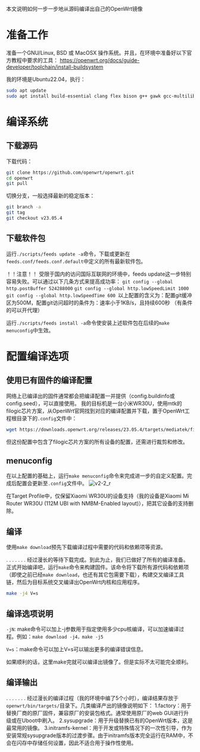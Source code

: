 本文说明如何一步一步地从源码编译出自己的OpenWrt镜像

# 准备工作
准备一个GNU/Linux, BSD 或 MacOSX 操作系统。并且，在环境中准备好以下官方教程中要求的工具：
https://openwrt.org/docs/guide-developer/toolchain/install-buildsystem

我的环境是Ubuntu22.04，执行：
```sh
sudo apt update 
sudo apt install build-essential clang flex bison g++ gawk gcc-multilib g++-multilib gettext git libncurses-dev libssl-dev python3-distutils rsync unzip zlib1g-dev file wget
```

# 编译系统
## 下载源码
下载代码：
```sh
git clone https://github.com/openwrt/openwrt.git
cd openwrt
git pull
```
切换分支，一般选择最新的稳定版本：
```sh
git branch -a
git tag
git checkout v23.05.4
```
## 下载软件包
运行`./scripts/feeds update -a`命令，下载或更新在`feeds.conf/feeds.conf.default`中定义的所有最新软件包。

！！注意！！
受限于国内的访问国际互联网的环境中，feeds update这一步特别容易失败。可以通过以下几条方式来提高成功率：
`git config --global http.postBuffer 524288000` `git config --global http.lowSpeedLimit 1000` `git config --global http.lowSpeedTime 600 `以上配置的含义为：配置git缓冲区为500M，配置git访问超时的条件为：速率小于1KB/s，且持续600秒
（有条件的可以开代理）

运行`./scripts/feeds install -a`命令使安装上述软件包在后续的`make menuconfig`中生效。

# 配置编译选项
## 使用已有固件的编译配置
网络上已编译出的固件通常都会把编译配置一并提供（config.buildinfo或config.seed），可以直接使用。
我的目标机是一台小米WR30U，使用mtk的filogic芯片方案，从OpenWrt官网找到对应的编译配置并下载，置于OpenWrt工程根目录下的`.config`文件中：
```sh
wget https://downloads.openwrt.org/releases/23.05.4/targets/mediatek/filogic/config.buildinfo -O .config
```
但这份配置中包含了filogic芯片方案的所有设备的配置，还需进行裁剪和修改。

## menuconfig
在以上配置的基础上，运行`make menuconfig`命令来完成进一步的自定义配置。完成后配置会更新至`.config`文件中。
![v2-2_r](https://pic1.zhimg.com/v2-2be9869a274b1a4728fce7dbe1ca1770_r.jpg)

在Target Profile中，仅保留Xiaomi WR30U的设备支持（我的设备是Xiaomi Mi Router WR30U (112M UBI with NMBM-Enabled layout)），把其它设备的支持删除。

## 编译
使用`make download`预先下载编译过程中需要的代码和依赖项等资源。

. . . . . . . 经过漫长的等待下载完成。到此为止，我们已做好了所有的编译准备。
正式开始编译吧，运行`make`命令来构建固件。该命令将下载所有源代码和依赖项（即使之前已经`make download`，也还有其它包需要下载），构建交叉编译工具链，然后为目标系统交叉编译出OpenWrt内核和应用程序。
```sh
make -j4 V=s
```
## 编译选项说明
`-jN`: make命令可以加上-j参数用于指定使用多少cpu核编译，可以加速编译过程。例如：`make download -j4，make -j5`

`V=s`：make命令可以加上V=s可以输出更多的编译错误信息。

如果顺利的话，这里make完就可以编译出镜像了。但是实际不太可能完全顺利。

## 编译输出
. . . . . . . 经过漫长的编译过程（我的环境中编了5个小时），编译结果存放于`openwrt/bin/targets/`目录下。几类编译产出的镜像说明如下：
1.factory：用于替换厂商的原厂固件，兼容原厂的安装包格式。通常使用原厂的web GUI进行升级或在Uboot中刷入。
2.sysupgrade：用于升级替换已有的OpenWrt版本，这是最常用的镜像。
3.initramfs-kernel：用于开发或特殊情况下的一次性引导，作为安装常规sysupgrade版本的过渡步骤。由于initramfs版本完全运行在RAM中，不会在闪存中存储任何设置，因此不适合用于操作性使用。
